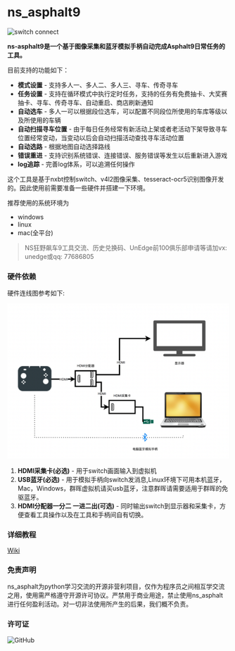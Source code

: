 # ns_asphalt9

![switch connect](https://github.com/codehai/ns_asphalt9/blob/main/images/ui.jpg?raw=true)

**ns-asphalt9是一个基于图像采集和蓝牙模拟手柄自动完成Asphalt9日常任务的工具。**

目前支持的功能如下：

* **模式设置** - 支持多人一、多人二、多人三、寻车、传奇寻车
* **任务设置** - 支持在循环模式中执行定时任务，支持的任务有免费抽卡、大奖赛抽卡、寻车、传奇寻车、自动重启、商店刷新通知
* **自动选车** - 多人一可以根据段位选车，可以配置不同段位所使用的车库等级以及所使用的车辆
* **自动扫描寻车位置** - 由于每日任务经常有新活动上架或者老活动下架导致寻车位置经常变动，当变动以后会自动扫描活动查找寻车活动位置
* **自动选路** - 根据地图自动选择路线
* **错误重进** - 支持识别系统错误、连接错误、服务错误等发生以后重新进入游戏
* **log追踪** - 完善log体系，可以追溯任何操作

这个工具是基于nxbt控制switch、v4l2图像采集、tesseract-ocr5识别图像开发的。因此使用前需要准备一些硬件并搭建一下环境。

推荐使用的系统环境为

* windows
* linux
* mac(全平台)

> NS狂野飙车9工具交流、历史兑换码、UnEdge前100俱乐部申请等请加vx: unedge或qq: 77686805

### 硬件依赖

硬件连线图参考如下:

![switch connect](https://github.com/codehai/ns_asphalt9/blob/main/images/switch_nxbt.png?raw=true)

1. **HDMI采集卡(必选)** - 用于switch画面输入到虚拟机
2. **USB蓝牙(必选)** - 用于模拟手柄向switch发消息,Linux环境下可用本机蓝牙，Mac，Windows，群晖虚拟机请买usb蓝牙，注意群晖请需要适用于群晖的免驱蓝牙。
3. **HDMI分配器一分二 一进二出(可选)** - 同时输出switch到显示器和采集卡，方便查看工具操作以及在工具和手柄间自有切换。

### 详细教程

[Wiki](https://docs.qq.com/aio/DWHFrVHlxV1ZVWU1p)

### 免责声明

ns_asphalt为python学习交流的开源非营利项目，仅作为程序员之间相互学交流之用，使用需严格遵守开源许可协议。严禁用于商业用途，禁止使用ns_asphalt进行任何盈利活动。对一切非法使用所产生的后果，我们概不负责。

### 许可证

![GitHub](https://img.shields.io/github/license/codehai/ns_asphalt9.svg)
